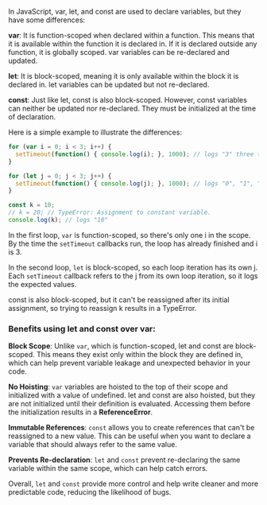 In JavaScript, var, let, and const are used to declare variables, but they have some differences:

**var**: It is function-scoped when declared within a function. This means that it is available within the function it is declared in. If it is declared outside any function, it is globally scoped. var variables can be re-declared and updated.

**let**: It is block-scoped, meaning it is only available within the block it is declared in. let variables can be updated but not re-declared.

**const**: Just like let, const is also block-scoped. However, const variables can neither be updated nor re-declared. They must be initialized at the time of declaration.

Here is a simple example to illustrate the differences:

```javascript
for (var i = 0; i < 3; i++) {
  setTimeout(function() { console.log(i); }, 1000); // logs "3" three times
}

for (let j = 0; j < 3; j++) {
  setTimeout(function() { console.log(j); }, 1000); // logs "0", "1", "2"
}

const k = 10;
// k = 20; // TypeError: Assignment to constant variable.
console.log(k); // logs "10"
```

In the first loop, `var` is function-scoped, so there's only one i in the scope. By the time the `setTimeout` callbacks run, the loop has already finished and i is 3.

In the second loop, `let` is block-scoped, so each loop iteration has its own j. Each `setTimeout` callback refers to the j from its own loop iteration, so it logs the expected values.

const is also block-scoped, but it can't be reassigned after its initial assignment, so trying to reassign k results in a TypeError. <br />

### Benefits using let and const over var:

__Block Scope__: Unlike `var`, which is function-scoped, let and const are block-scoped. This means they exist only within the block they are defined in, which can help prevent variable leakage and unexpected behavior in your code.

__No Hoisting__: `var` variables are hoisted to the top of their scope and initialized with a value of undefined. let and const are also hoisted, but they are not initialized until their definition is evaluated. Accessing them before the initialization results in a **ReferenceError**.

__Immutable References__: `const` allows you to create references that can't be reassigned to a new value. This can be useful when you want to declare a variable that should always refer to the same value.

__Prevents Re-declaration__: `let` and `const` prevent re-declaring the same variable within the same scope, which can help catch errors.

Overall, `let` and `const` provide more control and help write cleaner and more predictable code, reducing the likelihood of bugs.
